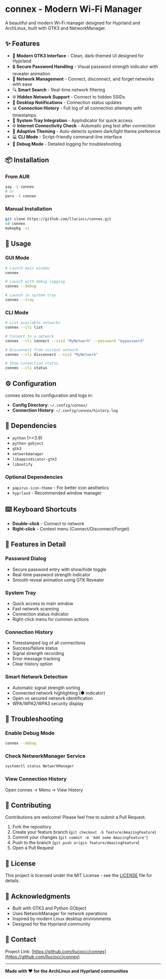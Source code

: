 # connex - Modern Wi-Fi Manager

A beautiful and modern Wi-Fi manager designed for Hyprland and ArchLinux, built with GTK3 and NetworkManager.

## ✨ Features

- 🎨 **Modern GTK3 Interface** - Clean, dark-themed UI designed for Hyprland
- 🔒 **Secure Password Handling** - Visual password strength indicator with revealer animation
- 📡 **Network Management** - Connect, disconnect, and forget networks with ease
- 🔍 **Smart Search** - Real-time network filtering
- 🌐 **Hidden Network Support** - Connect to hidden SSIDs
- 🔔 **Desktop Notifications** - Connection status updates
- 📊 **Connection History** - Full log of all connection attempts with timestamps
- 🎯 **System Tray Integration** - AppIndicator for quick access
- 🌐 **Internet Connectivity Check** - Automatic ping test after connection
- 🎨 **Adaptive Theming** - Auto-detects system dark/light theme preference
- 💻 **CLI Mode** - Script-friendly command-line interface
- 🐛 **Debug Mode** - Detailed logging for troubleshooting

## 📦 Installation

### From AUR
```bash
yay -S connex
# or
paru -S connex
```

### Manual Installation
```bash
git clone https://github.com/lluciocc/connex.git
cd connex
makepkg -si
```

## 🚀 Usage

### GUI Mode
```bash
# Launch main window
connex

# Launch with debug logging
connex --debug

# Launch in system tray
connex --tray
```

### CLI Mode
```bash
# List available networks
connex --cli list

# Connect to a network
connex --cli connect --ssid "MyNetwork" --password "mypassword"

# Disconnect from current network
connex --cli disconnect --ssid "MyNetwork"

# Show connection status
connex --cli status
```

## ⚙️ Configuration

connex stores its configuration and logs in:
- **Config Directory**: `~/.config/connex/`
- **Connection History**: `~/.config/connex/history.log`

## 🔧 Dependencies

- `python` (>=3.9)
- `python-gobject`
- `gtk3`
- `networkmanager`
- `libappindicator-gtk3`
- `libnotify`

### Optional Dependencies
- `papirus-icon-theme` - For better icon aesthetics
- `hyprland` - Recommended window manager

## ⌨️ Keyboard Shortcuts

- **Double-click** - Connect to network
- **Right-click** - Context menu (Connect/Disconnect/Forget)

## 🎨 Features in Detail

### Password Dialog
- Secure password entry with show/hide toggle
- Real-time password strength indicator
- Smooth reveal animation using GTK Revealer

### System Tray
- Quick access to main window
- Fast network scanning
- Connection status indicator
- Right-click menu for common actions

### Connection History
- Timestamped log of all connections
- Success/failure status
- Signal strength recording
- Error message tracking
- Clear history option

### Smart Network Detection
- Automatic signal strength sorting
- Connected network highlighting (● indicator)
- Open vs secured network identification
- WPA/WPA2/WPA3 security display

## 🐛 Troubleshooting

### Enable Debug Mode
```bash
connex --debug
```

### Check NetworkManager Service
```bash
systemctl status NetworkManager
```

### View Connection History
Open connex → Menu → View History

## 🤝 Contributing

Contributions are welcome! Please feel free to submit a Pull Request.

1. Fork the repository
2. Create your feature branch (`git checkout -b feature/AmazingFeature`)
3. Commit your changes (`git commit -m 'Add some AmazingFeature'`)
4. Push to the branch (`git push origin feature/AmazingFeature`)
5. Open a Pull Request

## 📝 License

This project is licensed under the MIT License - see the [LICENSE](LICENSE) file for details.

## 🙏 Acknowledgments

- Built with GTK3 and Python GObject
- Uses NetworkManager for network operations
- Inspired by modern Linux desktop environments
- Designed for the Hyprland community

## 📧 Contact

Project Link: [https://github.com/lluciocc/connex](https://github.com/lluciocc/connex)

---

**Made with ❤️ for the ArchLinux and Hyprland communities**